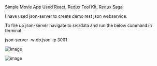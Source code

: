 Simple Movie App
Used React, Redux Tool Kit, Redux Saga

I have used json-server to create demo rest json webservice. 

To fire up json-server navigate to src/data and run the below command in terminal

json-server -w db.json -p 3001

![image](https://github.com/sreen98/Movie-App/assets/44539480/32208c15-6dc6-44a6-951c-2e52fa81cc2b)

![image](https://github.com/sreen98/Movie-App/assets/44539480/4c90e5ff-5f85-48d6-90db-3f1b4e093bfc)


